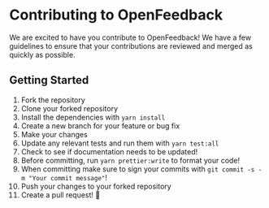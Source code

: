 # Contributing to OpenFeedback

We are excited to have you contribute to OpenFeedback! We have a few guidelines to ensure that your contributions are reviewed and merged as quickly as possible.

## Getting Started

1. Fork the repository
2. Clone your forked repository
3. Install the dependencies with `yarn install`
4. Create a new branch for your feature or bug fix
5. Make your changes
6. Update any relevant tests and run them with `yarn test:all`
7. Check to see if documentation needs to be updated!
8. Before committing, run `yarn prettier:write` to format your code!
9. When committing make sure to sign your commits with `git commit -s -m "Your commit message"`!
10. Push your changes to your forked repository
11. Create a pull request! :rocket:
